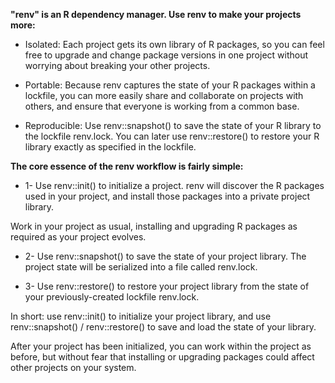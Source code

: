 **"renv" is an R dependency manager. Use renv to make your projects more:**

- Isolated: Each project gets its own library of R packages, so you can feel free to upgrade and change package versions in one project without worrying about breaking your other projects.

- Portable: Because renv captures the state of your R packages within a lockfile, you can more easily share and collaborate on projects with others, and ensure that everyone is working from a common base.

- Reproducible: Use renv::snapshot() to save the state of your R library to the lockfile renv.lock. You can later use renv::restore() to restore your R library exactly as specified in the lockfile.

**The core essence of the renv workflow is fairly simple:**

- 1- Use renv::init() to initialize a project. renv will discover the R packages used in your project, and install those packages into a private project library.

Work in your project as usual, installing and upgrading R packages as required as your project evolves.

- 2- Use renv::snapshot() to save the state of your project library. The project state will be serialized into a file called renv.lock.

- 3- Use renv::restore() to restore your project library from the state of your previously-created lockfile renv.lock.

In short: use renv::init() to initialize your project library, and use renv::snapshot() / renv::restore() to save and load the state of your library.

After your project has been initialized, you can work within the project as before, but without fear that installing or upgrading packages could affect other projects on your system.
